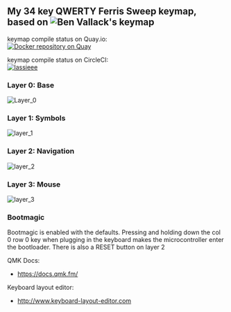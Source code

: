 ## My 34 key QWERTY Ferris Sweep keymap, based on ![Ben Vallack's](https://github.com/benvallack/34-QMK-Ferris-Sweep) keymap


keymap compile status on Quay.io:  
[![Docker repository on Quay](https://quay.io/repository/lcasper/34-qmk-ferris-sweep/status "Docker Repository on Quay")](https://quay.io/repository/lcasper/34-qmk-ferris-sweep)

keymap compile status on CircleCI:  
[![lassieee](https://circleci.com/gh/lassieee/34-QMK-Ferris-Sweep.svg?style=shield)](https://circleci.com/gh/lassieee/34-QMK-Ferris-Sweep)



### Layer 0: Base

![Layer_0](https://i.imgur.com/Jiuhij5.png?1)


### Layer 1: Symbols

![layer_1](https://i.imgur.com/MhlXfnZ.png)


### Layer 2: Navigation

![layer_2](https://i.imgur.com/sbIZgvH.png)


### Layer 3: Mouse

![layer_3](https://i.imgur.com/HqvHnPj.png)




### Bootmagic
Bootmagic is enabled with the defaults.
Pressing and holding down the col 0 row 0 key when plugging in the keyboard makes the microcontroller enter the bootloader.
There is also a RESET button on layer 2



QMK Docs:
* https://docs.qmk.fm/

Keyboard layout editor:
* http://www.keyboard-layout-editor.com


